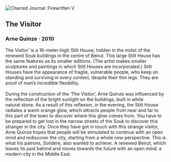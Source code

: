<div class="artwork-of-the-day">
  <div class="container">
    <div class="img-wrapper">
      <img
        src="https://uploads3.wikiart.org/00244/images/arne-quinze/arnequinze-thevisitor-beirut5.jpg!Large.jpg"
        alt="Charred Journal: Firewritten V" />
    </div>
    <div class="artwork-detail">
      <div class="artwork-origin"> 
        <h2 class="artwork-name">The Visitor</h2>
        <h3 class="artist">
          Arne Quinze
                    ·  2010
        </h3>
      </div>
      <p class="description">
        <span class="artwork-description-text ng-binding" ng-bind-html="viewModel.ArtworkOfTheDay.Description | unsafe">The Visitor’ is a 16-meter-high Stilt House, hidden in the midst of the renewed Souk buildings in the centre of Beirut. This large Stilt House has the same features as its smaller editions. (The artist makes smaller sculptures and paintings in which Stilt Houses are incorporated.) Stilt Houses have the appearance of fragile, vulnerable people, who keep on standing and surviving in every context, despite their thin legs. They are proof of man’s incredible flexibility.<br><br>During the construction of the ‘The Visitor’, Arne Quinze was influenced by the reflection of the bright sunlight on the buildings, built in white<br>natural stone. As a result of this reflexion, in the evening, the Stilt House radiates a warm orange glow, which attracts people from near and far to this part of the town to discover where this glow comes from. You have to be prepared to get lost in the narrow streets of the Souk to discover this stranger in the city. Once they have got in touch with this strange visitor, Arne Quinze hopes that people will be stimulated to continue with an open mind and rediscover the city, starting from a whole new perspective. This is what his patrons, Solidere, also wanted to achieve. A renewed Beirut, which leaves its past behind and moves towards the future with an open mind: a modern city in the Middle East.</span>
                        <div class="text-shadow-container" ng-show="showShadow" style=""></div>
      </p>
    </div>
  </div>

</div>
